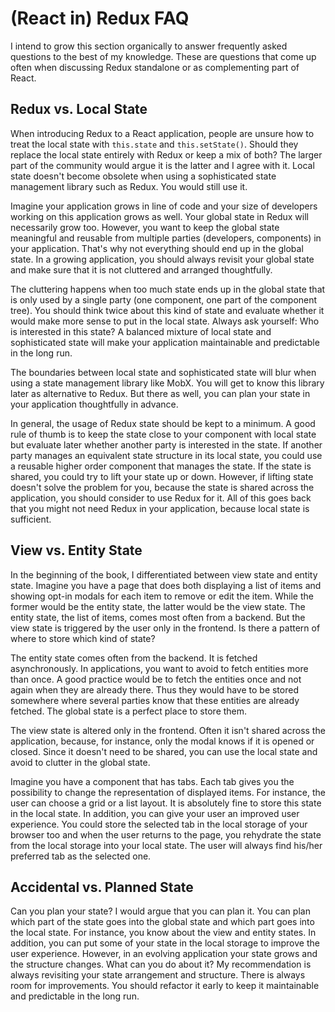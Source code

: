 # (React in) Redux FAQ

I intend to grow this section organically to answer frequently asked questions to the best of my knowledge. These are questions that come up often when discussing Redux standalone or as complementing part of React.

## Redux vs. Local State

When introducing Redux to a React application, people are unsure how to treat the local state with `this.state` and `this.setState()`. Should they replace the local state entirely with Redux or keep a mix of both? The larger part of the community would argue it is the latter and I agree with it. Local state doesn't become obsolete when using a sophisticated state management library such as Redux. You would still use it.

Imagine your application grows in line of code and your size of developers working on this application grows as well. Your global state in Redux will necessarily grow too. However, you want to keep the global state meaningful and reusable from multiple parties (developers, components) in your application. That's why not everything should end up in the global state. In a growing application, you should always revisit your global state and make sure that it is not cluttered and arranged thoughtfully.

The cluttering happens when too much state ends up in the global state that is only used by a single party (one component, one part of the component tree). You should think twice about this kind of state and evaluate whether it would make more sense to put in the local state. Always ask yourself: Who is interested in this state? A balanced mixture of local state and sophisticated state will make your application maintainable and predictable in the long run.

The boundaries between local state and sophisticated state will blur when using a state management library like MobX. You will get to know this library later as alternative to Redux. But there as well, you can plan your state in your application thoughtfully in advance.

In general, the usage of Redux state should be kept to a minimum. A good rule of thumb is to keep the state close to your component with local state but evaluate later whether another party is interested in the state. If another party manages an equivalent state structure in its local state, you could use a reusable higher order component that manages the state. If the state is shared, you could try to lift your state up or down. However, if lifting state doesn't solve the problem for you, because the state is shared across the application, you should consider to use Redux for it. All of this goes back that you might not need Redux in your application, because local state is sufficient.

## View vs. Entity State

In the beginning of the book, I differentiated between view state and entity state. Imagine you have a page that does both displaying a list of items and showing opt-in modals for each item to remove or edit the item. While the former would be the entity state, the latter would be the view state. The entity state, the list of items, comes most often from a backend. But the view state is triggered by the user only in the frontend. Is there a pattern of where to store which kind of state?

The entity state comes often from the backend. It is fetched asynchronously. In applications, you want to avoid to fetch entities more than once. A good practice would be to fetch the entities once and not again when they are already there. Thus they would have to be stored somewhere where several parties know that these entities are already fetched. The global state is a perfect place to store them.

The view state is altered only in the frontend. Often it isn't shared across the application, because, for instance, only the modal knows if it is opened or closed. Since it doesn't need to be shared, you can use the local state and avoid to clutter in the global state.

Imagine you have a component that has tabs. Each tab gives you the possibility to change the representation of displayed items. For instance, the user can choose a grid or a list layout. It is absolutely fine to store this state in the local state. In addition, you can give your user an improved user experience. You could store the selected tab in the local storage of your browser too and when the user returns to the page, you rehydrate the state from the local storage into your local state. The user will always find his/her preferred tab as the selected one.

## Accidental vs. Planned State

Can you plan your state? I would argue that you can plan it. You can plan which part of the state goes into the global state and which part goes into the local state. For instance, you know about the view and entity states. In addition, you can put some of your state in the local storage to improve the user experience. However, in an evolving application your state grows and the structure changes. What can you do about it? My recommendation is always revisiting your state arrangement and structure. There is always room for improvements. You should refactor it early to keep it maintainable and predictable in the long run.
